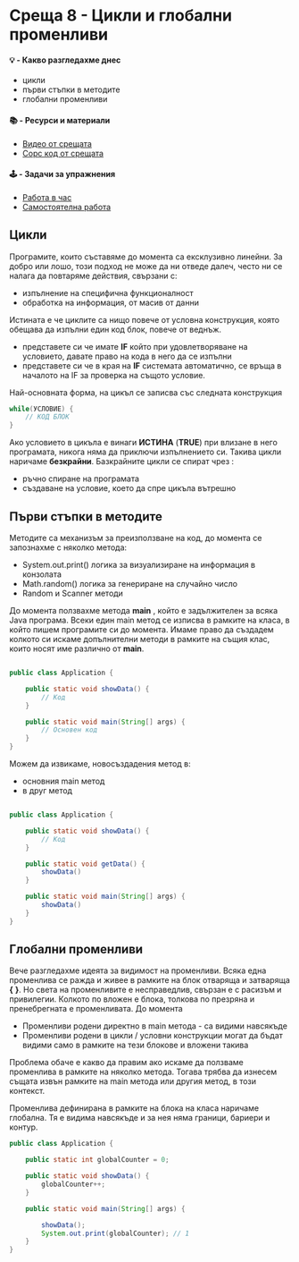 # Среща 8 - Цикли и глобални променливи
 #### 💡 - Какво разгледахме днес
- цикли
- първи стъпки в методите
- глобални променливи

 #### 📚 - Ресурси и материали
- [Видео от срещата](https://www.youtube.com/watch?v=x9dNFg9BY3Q&list=PLyZOguednhL7C1GkRRIMZ7P5d6UQ0cT8D&index=8)
- [Сорс код от срещата](./source/)

 #### 🕹️ - Задачи за упражнения
- [Работа в час](./cw/README.md)
- [Самостоятелна работа](./hw/README.md)

## Цикли

Програмите, които съставяме до момента са ексклузивно линейни. За добро или лошо, този подход не може да ни отведе далеч, често ни се налага да повтаряме действия, свързани с:
- изпълнение на специфична функционалност
- обработка на информация, от масив от данни 

Истината е че циклите са нищо повече от условна конструкция, която обещава да изпълни един код блок, повече от веднъж.
- представете си че имате **IF** който при удовлетворяване на условието, давате право на кода в него да се изпълни
- представете си че в края на **IF**  системата автоматично, се връща в началото на IF за проверка на същото условие.

Най-основната форма, на цикъл се записва със следната конструкция 

```java
while(УСЛОВИЕ) {
    // КОД БЛОК    
}
```

Ако условието в цикъла е винаги **ИСТИНА** (**TRUE**) при влизане в него програмата, никога няма да приключи изпълнението си. Такива цикли наричаме **безкрайни**. Базкрайните цикли се спират  чрез :
- ръчно спиране на програмата
- създаване на условие, което да спре цикъла вътрешно

## Първи стъпки в методите

Методите са механизъм за преизползване на код, до момента се запознахме с няколко метода:
- System.out.print() логика за визуализиране на информация в конзолата
- Math.random() логика за генериране на случайно число
- Random и Scanner методи

До момента ползвахме метода **main** , който е задължителен за всяка Java програма. Всеки един main метод се изписва в рамките на класа, в който пишем програмите си до момента. Имаме право да създадем колкото си искаме допълнителни методи в рамките на същия клас, които носят име различно от **main**.

```java

public class Application {

    public static void showData() {
        // Код 
    }

    public static void main(String[] args) {
        // Основен код
    }
}

```

Можем да извикаме, новосъздадения метод в:
- основния main метод
- в друг метод

```java

public class Application {

    public static void showData() {
        // Код 
    }

    public static void getData() {
        showData()
    }    

    public static void main(String[] args) {
        showData()
    }
}

```

## Глобални променливи

Вече разгледахме идеята за видимост на променливи. Всяка една променлива се ражда и живее в рамките на блок отваряща и затваряща **{** **}**. Но света на променливите е несправедлив, свързан е с расизъм и привилегии. Колкото по вложен е блока, толкова по презряна и пренебрегната е променливата. До момента 
- Променливи родени директно в main метода - са видими навсякъде
- Променливи родени в цикли / условни конструкции могат да бъдат видими само в рамките на тези блокове и вложени такива

Проблема обаче е какво да правим ако искаме да ползваме променлива в рамките на няколко метода. Тогава трябва да изнесем същата извън рамките на main метода или другия метод, в този контекст. 

Променлива дефинирана в рамките на блока на класа наричаме глобална. Тя е видима навсякъде и за нея няма граници, бариери и контур. 

```java
public class Application {

    public static int globalCounter = 0;

    public static void showData() {
        globalCounter++;
    }

    public static void main(String[] args) {

        showData();
        System.out.print(globalCounter); // 1
    }
}
```